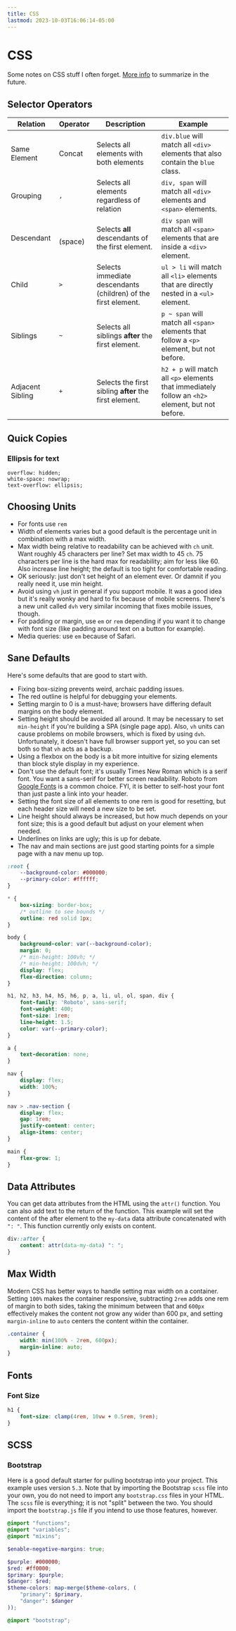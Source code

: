 ```yaml
---
title: CSS
lastmod: 2023-10-03T16:06:14-05:00
---
```

# CSS
Some notes on CSS stuff I often forget. [More info](https://developer.mozilla.org/en-US/docs/Web/CSS/CSS_Selectors) to summarize in the future.
## Selector Operators
| Relation | Operator | Description | Example |
|---|---|---|---|
| Same Element | Concat | Selects all elements with both elements | `div.blue` will match all `<div>` elements that also contain the `blue` class. |
| Grouping | `,` | Selects all elements regardless of relation | `div, span` will match all `<div>` elements and `<span>` elements. |
| Descendant | ` ` (space) | Selects __all__ descendants of the first element. | `div span` will match all `<span>` elements that are inside a `<div>` element. |
| Child | `>` | Selects immediate descendants (children) of the first element. | `ul > li` will match all `<li>` elements that are directly nested in a `<ul>` element. |
| Siblings | `~` | Selects all siblings __after__ the first element. | `p ~ span` will match all `<span>` elements that follow a `<p>` element, but not before. |
| Adjacent Sibling | `+` | Selects the first sibling __after__ the first element. | `h2 + p` will match all `<p>` elements that immediately follow an `<h2>` element, but not before. |
## Quick Copies
### Ellipsis for text
```{css}
overflow: hidden;
white-space: nowrap;
text-overflow: ellipsis;
```
## Choosing Units
* For fonts use `rem`
* Width of elements varies but a good default is the percentage unit in combination with a max width.
* Max width being relative to readability can be achieved with `ch` unit. Want roughly 45 characters per line? Set max width to 45 `ch`. 75 characters per line is the hard max for readability; aim for less like 60. Also increase line height; the default is too tight for comfortable reading.
* OK seriously: just don't set height of an element ever. Or damnit if you really need it, use min height.
* Avoid using `vh` just in general if you support mobile. It was a good idea but it's really wonky and hard to fix because of mobile screens. There's a new unit called `dvh` very similar incoming that fixes mobile issues, though.
* For padding or margin, use `em` or `rem` depending if you want it to change with font size (like padding around text on a button for example).
* Media queries: use `em` because of Safari.
## Sane Defaults
Here's some defaults that are good to start with.
* Fixing box-sizing prevents weird, archaic padding issues.
* The red outline is helpful for debugging your elements.
* Setting margin to 0 is a must-have; browsers have differing default margins on the body element.
* Setting height should be avoided all around. It may be necessary to set `min-height` if you're building a SPA (single page app). Also, `vh` units can cause problems on mobile browsers, which is fixed by using `dvh`. Unfortunately, it doesn't have full browser support yet, so you can set both so that `vh` acts as a backup.
* Using a flexbox on the body is a bit more intuitive for sizing elements than block style display in my experience.
* Don't use the default font; it's usually Times New Roman which is a serif font. You want a sans-serif for better screen readability. Roboto from [Google Fonts](https://fonts.google.com/) is a common choice. FYI, it is better to self-host your font than just paste a link into your header.
* Setting the font size of all elements to one rem is good for resetting, but each header size will need a new size to be set.
* Line height should always be increased, but how much depends on your font size; this is a good default but adjust on your element when needed.
* Underlines on links are ugly; this is up for debate.
* The nav and main sections are just good starting points for a simple page with a nav menu up top.
```css
:root {
    --background-color: #000000;
    --primary-color: #ffffff;
}

* {
    box-sizing: border-box;
    /* outline to see bounds */
    outline: red solid 1px;
}

body {
    background-color: var(--background-color);
    margin: 0;
    /* min-height: 100vh; */
    /* min-height: 100dvh; */
    display: flex;
    flex-direction: column;
}

h1, h2, h3, h4, h5, h6, p, a, li, ul, ol, span, div {
    font-family: 'Roboto', sans-serif;
    font-weight: 400;
    font-size: 1rem;
    line-height: 1.5;
    color: var(--primary-color);
}

a {
    text-decoration: none;
}

nav {
    display: flex;
    width: 100%;
}

nav > .nav-section {
    display: flex;
    gap: 1rem;
    justify-content: center;
    align-items: center;
}

main {
    flex-grow: 1;
}
```
## Data Attributes
You can get data attributes from the HTML using the `attr()` function. You can also add text to the return of the function. This example will set the content of the after element to the `my-data` data attribute concatenated with `": "`. This function currently only exists on content.
```css
div::after {
	content: attr(data-my-data) ": ";
}
```
## Max Width
Modern CSS has better ways to handle setting max width on a container. Setting `100%` makes the container responsive, subtracting `2rem` adds one rem of margin to both sides, taking the minimum between that and `600px` effectively makes the content not grow any wider than 600 px, and setting `margin-inline` to `auto` centers the content within the container.
```css
.container {
	width: min(100% - 2rem, 600px);
	margin-inline: auto;
}
```
## Fonts
### Font Size
```css
h1 {
	font-size: clamp(4rem, 10vw + 0.5rem, 9rem);
}
```
## SCSS
### Bootstrap
Here is a good default starter for pulling bootstrap into your project. This example uses version `5.3`. Note that by importing the Bootstrap `scss` file into your own, you do not need to import any `bootstrap.css` files in your HTML. The `scss` file is everything; it is not "split" between the two. You should import the `bootstrap.js` file if you intend to use those features, however.
```scss
@import "functions";
@import "variables";
@import "mixins";

$enable-negative-margins: true;

$purple: #000000;
$red: #ff0000;
$primary: $purple;
$danger: $red;
$theme-colors: map-merge($theme-colors, (
    "primary": $primary,
    "danger": $danger
));

@import "bootstrap";
```